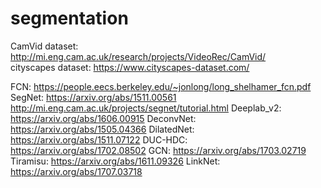 # segmentation
CamVid dataset: http://mi.eng.cam.ac.uk/research/projects/VideoRec/CamVid/       
cityscapes dataset: https://www.cityscapes-dataset.com/

FCN: https://people.eecs.berkeley.edu/~jonlong/long_shelhamer_fcn.pdf                                                  
SegNet: https://arxiv.org/abs/1511.00561 http://mi.eng.cam.ac.uk/projects/segnet/tutorial.html
Deeplab_v2: https://arxiv.org/abs/1606.00915
DeconvNet: https://arxiv.org/abs/1505.04366
DilatedNet: https://arxiv.org/abs/1511.07122
DUC-HDC: https://arxiv.org/abs/1702.08502
GCN: https://arxiv.org/abs/1703.02719
Tiramisu: https://arxiv.org/abs/1611.09326
LinkNet: https://arxiv.org/abs/1707.03718


